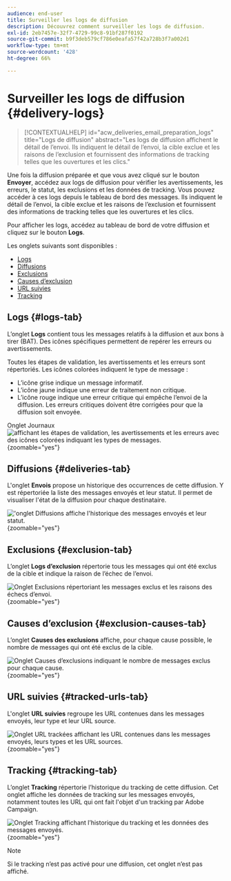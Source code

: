 ```yaml
---
audience: end-user
title: Surveiller les logs de diffusion
description: Découvrez comment surveiller les logs de diffusion.
exl-id: 2eb7457e-32f7-4729-99c8-91bf287f0192
source-git-commit: b9f3deb579cf786e0eafa57f42a728b3f7a002d1
workflow-type: tm+mt
source-wordcount: '428'
ht-degree: 66%

---
```


# Surveiller les logs de diffusion {#delivery-logs}

>[!CONTEXTUALHELP]
>id="acw_deliveries_email_preparation_logs"
>title="Logs de diffusion"
>abstract="Les logs de diffusion affichent le détail de l’envoi. Ils indiquent le détail de l’envoi, la cible exclue et les raisons de l’exclusion et fournissent des informations de tracking telles que les ouvertures et les clics."

Une fois la diffusion préparée et que vous avez cliqué sur le bouton **Envoyer**, accédez aux logs de diffusion pour vérifier les avertissements, les erreurs, le statut, les exclusions et les données de tracking. Vous pouvez accéder à ces logs depuis le tableau de bord des messages. Ils indiquent le détail de l’envoi, la cible exclue et les raisons de l’exclusion et fournissent des informations de tracking telles que les ouvertures et les clics.

Pour afficher les logs, accédez au tableau de bord de votre diffusion et cliquez sur le bouton **Logs**.

Les onglets suivants sont disponibles :

* [Logs](#logs-tab)
* [Diffusions](#deliveries-tab)
* [Exclusions](#exclusion-tab)
* [Causes d’exclusion](#exclusion-causes)
* [URL suivies](#tracked-urls)
* [Tracking](#tracking)

## Logs {#logs-tab}

L’onglet **Logs** contient tous les messages relatifs à la diffusion et aux bons à tirer (BAT). Des icônes spécifiques permettent de repérer les erreurs ou avertissements.

Toutes les étapes de validation, les avertissements et les erreurs sont répertoriés. Les icônes colorées indiquent le type de message :

* L’icône grise indique un message informatif.
* L’icône jaune indique une erreur de traitement non critique.
* L’icône rouge indique une erreur critique qui empêche l’envoi de la diffusion. Les erreurs critiques doivent être corrigées pour que la diffusion soit envoyée.

Onglet Journaux ![ affichant les étapes de validation, les avertissements et les erreurs avec des icônes colorées indiquant les types de messages.](assets/logs.png){zoomable="yes"}

## Diffusions {#deliveries-tab}

L&#39;onglet **Envois** propose un historique des occurrences de cette diffusion. Y est répertoriée la liste des messages envoyés et leur statut. Il permet de visualiser l&#39;état de la diffusion pour chaque destinataire.

![&#39;onglet Diffusions affiche l&#39;historique des messages envoyés et leur statut.](assets/logs2.png){zoomable="yes"}

## Exclusions {#exclusion-tab}

L’onglet **Logs d’exclusion** répertorie tous les messages qui ont été exclus de la cible et indique la raison de l’échec de l’envoi.

![Onglet Exclusions répertoriant les messages exclus et les raisons des échecs d’envoi.](assets/logs3.png){zoomable="yes"}

## Causes d’exclusion {#exclusion-causes-tab}

L’onglet **Causes des exclusions** affiche, pour chaque cause possible, le nombre de messages qui ont été exclus de la cible.

![Onglet Causes d’exclusions indiquant le nombre de messages exclus pour chaque cause.](assets/logs4.png){zoomable="yes"}

## URL suivies {#tracked-urls-tab}

L&#39;onglet **URL suivies** regroupe les URL contenues dans les messages envoyés, leur type et leur URL source.

![Onglet URL trackées affichant les URL contenues dans les messages envoyés, leurs types et les URL sources.](assets/logs5.png){zoomable="yes"}

## Tracking {#tracking-tab}

L’onglet **Tracking** répertorie l’historique du tracking de cette diffusion. Cet onglet affiche les données de tracking sur les messages envoyés, notamment toutes les URL qui ont fait l&#39;objet d&#39;un tracking par Adobe Campaign.

![Onglet Tracking affichant l’historique du tracking et les données des messages envoyés.](assets/logs6.png){zoomable="yes"}

>[!NOTE]
>
>Si le tracking n’est pas activé pour une diffusion, cet onglet n’est pas affiché.
